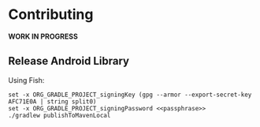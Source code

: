 Contributing
============

**WORK IN PROGRESS**

Release Android Library
-----------------------

Using Fish:

```
set -x ORG_GRADLE_PROJECT_signingKey (gpg --armor --export-secret-key AFC71E0A | string split0)
set -x ORG_GRADLE_PROJECT_signingPassword <<passphrase>>
./gradlew publishToMavenLocal
```
